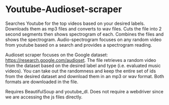 # Youtube-Audioset-scraper
Searches Youtube for the top videos based on your desired labels. Downloads them as mp3 files and converts to wav files. Cuts the file into 2 second segments then shows spectrogram of each. Combines the files and shows the spectrogram. 
Audio-spectrogram focuses on any random video from youtube based on a search and provides a spectrogram reading.

Audioset scraper focuses on the Google dataset: https://research.google.com/audioset. The file retrieves a random video from the dataset based on the desired label and type (i.e. evaluated music videos).
You can take out the randomness and keep the entire set of ids from the desired dataset and download them in an mp3 or wav format. Both formats are downloaded in the file.


Requires BeautifulSoup and youtube_dl. Does not require a webdriver since we are accessing the js files directly. 
